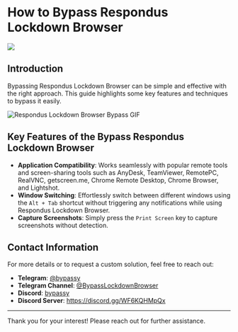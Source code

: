 # How to Bypass Respondus Lockdown Browser

<img align="" src="https://visitor-badge.laobi.icu/badge?page_id=UnlockRespondus.lockdown-browser-bypass" />

## Introduction
Bypassing Respondus Lockdown Browser can be simple and effective with the right approach. This guide highlights some key features and techniques to bypass it easily.

![Respondus Lockdown Browser Bypass GIF](./lockdown-browser-bypass.gif)

## Key Features of the Bypass Respondus Lockdown Browser
- **Application Compatibility**: Works seamlessly with popular remote tools and screen-sharing tools such as AnyDesk, TeamViewer, RemotePC, RealVNC, getscreen.me, Chrome Remote Desktop, Chrome Browser, and Lightshot.
- **Window Switching**: Effortlessly switch between different windows using the `Alt + Tab` shortcut without triggering any notifications while using Respondus Lockdown Browser.
- **Capture Screenshots**: Simply press the `Print Screen` key to capture screenshots without detection.

## Contact Information
For more details or to request a custom solution, feel free to reach out:

- **Telegram**: [@bypassy](https://t.me/bypassy)
- **Telegram Channel**: [@BypassLockdownBrowser](https://t.me/BypassLockdownBrowser)
- **Discord**: [bypassy](https://discord.gg/WF6KQHMpQx)
- **Discord Server**: https://discord.gg/WF6KQHMpQx

---

Thank you for your interest! Please reach out for further assistance.
